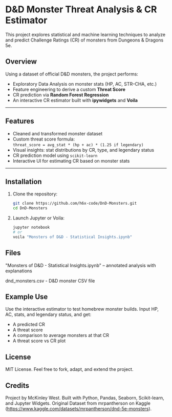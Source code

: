 # D&D Monster Threat Analysis & CR Estimator
This project explores statistical and machine learning techniques to analyze and predict Challenge Ratings (CR) of monsters from Dungeons &amp; Dragons 5e.

## Overview

Using a dataset of official D&D monsters, the project performs:

- Exploratory Data Analysis on monster stats (HP, AC, STR–CHA, etc.)
- Feature engineering to derive a custom **Threat Score**
- CR prediction via **Random Forest Regression**
- An interactive CR estimator built with **ipywidgets** and **Voila**

---

## Features

- Cleaned and transformed monster dataset
- Custom threat score formula:  
  `threat_score = avg_stat * (hp + ac) * (1.25 if legendary)`
- Visual insights: stat distributions by CR, type, and legendary status
- CR prediction model using `scikit-learn`
- Interactive UI for estimating CR based on monster stats

---

## Installation

1. Clone the repository:
   ```bash
   git clone https://github.com/h6x-code/DnD-Monsters.git
   cd DnD-Monsters

2. Launch Jupyter or Voila:
   ```bash
   jupyter notebook
   # or
   voila "Monsters of D&D - Statistical Insights.ipynb"

## Files
"Monsters of D&D - Statistical Insights.ipynb" – annotated analysis with explanations

dnd_monsters.csv - D&D monster CSV file

## Example Use
Use the interactive estimator to test homebrew monster builds. Input HP, AC, stats, and legendary status, and get:

- A predicted CR
- A threat score
- A comparison to average monsters at that CR
- A threat score vs CR plot

## License
MIT License. Feel free to fork, adapt, and extend the project.

## Credits
Project by McKinley West. Built with Python, Pandas, Seaborn, Scikit-learn, and Jupyter Widgets.
Original Dataset from mrpantherson on Kaggle (https://www.kaggle.com/datasets/mrpantherson/dnd-5e-monsters).
